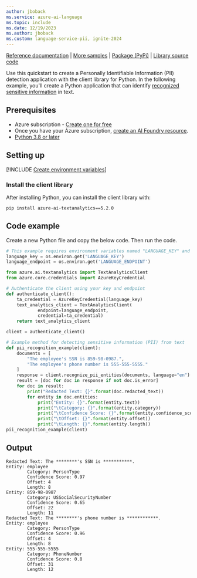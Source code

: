 ```yaml
---
author: jboback
ms.service: azure-ai-language
ms.topic: include
ms.date: 12/19/2023
ms.author: jboback
ms.custom: language-service-pii, ignite-2024
---
```


[Reference documentation](/python/api/azure-ai-textanalytics/azure.ai.textanalytics?preserve-view=true&view=azure-python) |  [More samples](https://github.com/Azure/azure-sdk-for-python/tree/main/sdk/textanalytics/azure-ai-textanalytics/samples) | [Package (PyPi)](https://pypi.org/project/azure-ai-textanalytics/5.2.0/) | [Library source code](https://github.com/Azure/azure-sdk-for-python/tree/main/sdk/textanalytics/azure-ai-textanalytics)

Use this quickstart to create a Personally Identifiable Information (PII) detection application with the client library for Python. In the following example, you'll create a Python application that can identify [recognized sensitive information](../../concepts/entity-categories.md) in text.


## Prerequisites

* Azure subscription - [Create one for free](https://azure.microsoft.com/free/cognitive-services)
* Once you have your Azure subscription, [create an AI Foundry resource](../../../../../ai-services/multi-service-resource.md?pivots=azportal).
* [Python 3.8 or later](https://www.python.org/)

## Setting up

[!INCLUDE [Create environment variables](../../../includes/environment-variables.md)]

### Install the client library

After installing Python, you can install the client library with:

```console
pip install azure-ai-textanalytics==5.2.0
```



## Code example

Create a new Python file and copy the below code. Then run the code.

```python
# This example requires environment variables named "LANGUAGE_KEY" and "LANGUAGE_ENDPOINT"
language_key = os.environ.get('LANGUAGE_KEY')
language_endpoint = os.environ.get('LANGUAGE_ENDPOINT')

from azure.ai.textanalytics import TextAnalyticsClient
from azure.core.credentials import AzureKeyCredential

# Authenticate the client using your key and endpoint 
def authenticate_client():
    ta_credential = AzureKeyCredential(language_key)
    text_analytics_client = TextAnalyticsClient(
            endpoint=language_endpoint, 
            credential=ta_credential)
    return text_analytics_client

client = authenticate_client()

# Example method for detecting sensitive information (PII) from text 
def pii_recognition_example(client):
    documents = [
        "The employee's SSN is 859-98-0987.",
        "The employee's phone number is 555-555-5555."
    ]
    response = client.recognize_pii_entities(documents, language="en")
    result = [doc for doc in response if not doc.is_error]
    for doc in result:
        print("Redacted Text: {}".format(doc.redacted_text))
        for entity in doc.entities:
            print("Entity: {}".format(entity.text))
            print("\tCategory: {}".format(entity.category))
            print("\tConfidence Score: {}".format(entity.confidence_score))
            print("\tOffset: {}".format(entity.offset))
            print("\tLength: {}".format(entity.length))
pii_recognition_example(client)
```



## Output

```console
Redacted Text: The ********'s SSN is ***********.
Entity: employee
        Category: PersonType
        Confidence Score: 0.97
        Offset: 4
        Length: 8
Entity: 859-98-0987
        Category: USSocialSecurityNumber
        Confidence Score: 0.65
        Offset: 22
        Length: 11
Redacted Text: The ********'s phone number is ************.
Entity: employee
        Category: PersonType
        Confidence Score: 0.96
        Offset: 4
        Length: 8
Entity: 555-555-5555
        Category: PhoneNumber
        Confidence Score: 0.8
        Offset: 31
        Length: 12
```
